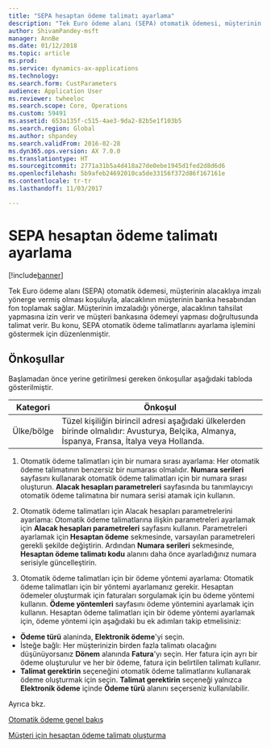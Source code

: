 ```yaml
---
title: "SEPA hesaptan ödeme talimatı ayarlama"
description: "Tek Euro ödeme alanı (SEPA) otomatik ödemesi, müşterinin alacaklıya imzalı yönerge vermiş olması koşuluyla, alacaklının müşterinin banka hesabından fon toplamak sağlar."
author: ShivamPandey-msft
manager: AnnBe
ms.date: 01/12/2018
ms.topic: article
ms.prod: 
ms.service: dynamics-ax-applications
ms.technology: 
ms.search.form: CustParameters
audience: Application User
ms.reviewer: twheeloc
ms.search.scope: Core, Operations
ms.custom: 59491
ms.assetid: 653a135f-c515-4ae3-9da2-82b5e1f103b5
ms.search.region: Global
ms.author: shpandey
ms.search.validFrom: 2016-02-28
ms.dyn365.ops.version: AX 7.0.0
ms.translationtype: HT
ms.sourcegitcommit: 2771a31b5a4d418a27de0ebe1945d1fed2d8d6d6
ms.openlocfilehash: 5b9afeb24692010ca5de33156f372d86f167161e
ms.contentlocale: tr-tr
ms.lasthandoff: 11/03/2017

---
```


# <a name="set-up-sepa-direct-debit-mandate"></a>SEPA hesaptan ödeme talimatı ayarlama

[!include[banner](../includes/banner.md)]


Tek Euro ödeme alanı (SEPA) otomatik ödemesi, müşterinin alacaklıya imzalı yönerge vermiş olması koşuluyla, alacaklının müşterinin banka hesabından fon toplamak sağlar. Müşterinin imzaladığı yönerge, alacaklının tahsilat yapmasına izin verir ve müşteri bankasına ödemeyi yapması doğrultusunda talimat verir. Bu konu, SEPA otomatik ödeme talimatlarını ayarlama işlemini göstermek için düzenlenmiştir.

## <a name="prerequisites"></a>Önkoşullar
Başlamadan önce yerine getirilmesi gereken önkoşullar aşağıdaki tabloda gösterilmiştir.

| Kategori       | Önkoşul                                                                                                                                              |
|----------------|-----------------------------------------------------------------------------------------------------------------------------------------------------------|
| Ülke/bölge | Tüzel kişiliğin birincil adresi aşağıdaki ülkelerden birinde olmalıdır: Avusturya, Belçika, Almanya, İspanya, Fransa, İtalya veya Hollanda. |

1. Otomatik ödeme talimatları için bir numara sırası ayarlama: Her otomatik ödeme talimatının benzersiz bir numarası olmalıdır. **Numara serileri** sayfasını kullanarak otomatik ödeme talimatları için bir numara sırası oluşturun. **Alacak hesapları parametreleri** sayfasında bu tanımlayıcıyı otomatik ödeme talimatına bir numara serisi atamak için kullanın.

2. Otomatik ödeme talimatları için Alacak hesapları parametrelerini ayarlama: Otomatik ödeme talimatlarına ilişkin parametreleri ayarlamak için **Alacak hesapları parametreleri** sayfasını kullanın. Parametreleri ayarlamak için **Hesaptan ödeme** sekmesinde, varsayılan parametreleri gerekli şekilde değiştirin. Ardından **Numara serileri** sekmesinde, **Hesaptan ödeme talimatı kodu** alanını daha önce ayarladığınız numara serisiyle güncelleştirin.

3. Otomatik ödeme talimatları için bir ödeme yöntemi ayarlama: Otomatik ödeme talimatları için bir yöntemi ayarlamanız gerekir. Hesaptan ödemeler oluşturmak için faturaları sorgulamak için bu ödeme yöntemi kullanın. **Ödeme yöntemleri** sayfasını ödeme yöntemini ayarlamak için kullanın. Hesaptan ödeme talimatları için bir ödeme yöntemi ayarlamak için, ödeme yöntemi için aşağıdaki bu ek adımları takip etmelisiniz:

-   **Ödeme türü** alaninda, **Elektronik ödeme**'yi seçin.
-   İsteğe bağlı: Her müşterinizin birden fazla talimatı olacağını düşünüyorsanız **Dönem** alanında **Fatura**'yı seçin. Her fatura için ayrı bir ödeme oluşturulur ve her bir ödeme, fatura için belirtilen talimatı kullanır.
-   **Talimat gerektirin** seçeneğini otomatik ödeme talimatlarını kullanarak ödeme oluşturmak için seçin. **Talimat gerektirin** seçeneği yalnızca **Elektronik ödeme** içinde **Ödeme türü** alanını seçerseniz kullanılabilir.

Ayrıca bkz.

[Otomatik ödeme genel bakış](sepa-direct-debit-overview.md) 

[Müşteri için hesaptan ödeme talimatı oluşturma](tasks/create-direct-debit-mandate-customer.md) 


